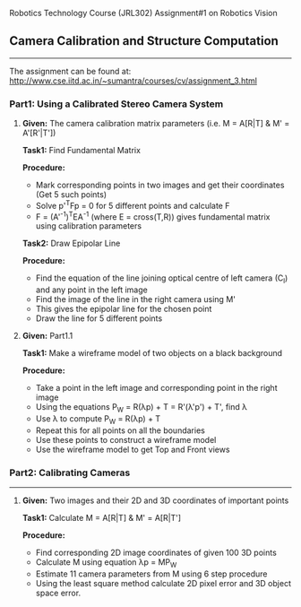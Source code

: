 Robotics Technology Course (JRL302) Assignment#1 on Robotics Vision

## Camera Calibration and Structure Computation
----------------------------------------------
The assignment can be found at: http://www.cse.iitd.ac.in/~sumantra/courses/cv/assignment_3.html

### Part1: Using a Calibrated Stereo Camera System

1. **Given:** The camera calibration matrix parameters (i.e. M = A[R|T] & M' = A'[R'|T'])

    **Task1:** Find Fundamental Matrix

    **Procedure:**
    - Mark corresponding points in two images and get their coordinates (Get 5  such points)
    - Solve p'<sup>T</sup>Fp = 0 for 5 different points and calculate F
    - F = (A'<sup>-1</sup>)<sup>T</sup>EA<sup>-1</sup> (where E = cross(T,R)) gives fundamental matrix using calibration parameters
  	
    **Task2:** Draw Epipolar Line
  	
    **Procedure:**
    - Find the equation of the line joining optical centre of left camera (C<sub>l</sub>) and any point in the left image
    - Find the image of the line in the right camera using M'
    - This gives the epipolar line for the chosen point
    - Draw the line for 5 different points

2. **Given:** Part1.1

    **Task1:** Make a wireframe model of two objects on a black background

    **Procedure:**
    - Take a point in the left image and corresponding point in the right image
    - Using the equations P<sub>W</sub> = R(λp) + T = R'(λ'p') + T', find λ
    - Use λ to compute P<sub>W</sub> = R(λp) + T
    - Repeat this for all points on all the boundaries
    - Use these points to construct a wireframe model
    - Use the wireframe model to get Top and Front views

### Part2: Calibrating Cameras
--------------------------
1. **Given:** Two images and their 2D and 3D coordinates of important points

    **Task1:** Calculate M = A[R|T] & M' = A[R|T']

    **Procedure:**
    - Find corresponding 2D image coordinates of given 100 3D points
    - Calculate M using equation λp = MP<sub>W</sub>
    - Estimate 11 camera parameters from M using 6 step procedure
    - Using the least square method calculate 2D pixel error and 3D object space error.
